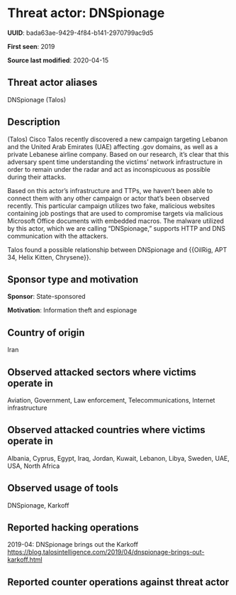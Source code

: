 # Threat actor: DNSpionage

**UUID**: bada63ae-9429-4f84-b141-2970799ac9d5

**First seen**: 2019

**Source last modified**: 2020-04-15

## Threat actor aliases

DNSpionage (Talos)

## Description

(Talos) Cisco Talos recently discovered a new campaign targeting Lebanon and the United Arab Emirates (UAE) affecting .gov domains, as well as a private Lebanese airline company. Based on our research, it’s clear that this adversary spent time understanding the victims’ network infrastructure in order to remain under the radar and act as inconspicuous as possible during their attacks.

Based on this actor’s infrastructure and TTPs, we haven’t been able to connect them with any other campaign or actor that’s been observed recently. This particular campaign utilizes two fake, malicious websites containing job postings that are used to compromise targets via malicious Microsoft Office documents with embedded macros. The malware utilized by this actor, which we are calling “DNSpionage,” supports HTTP and DNS communication with the attackers.

Talos found a possible relationship between DNSpionage and {{OilRig, APT 34, Helix Kitten, Chrysene}}.

## Sponsor type and motivation

**Sponsor**: State-sponsored

**Motivation**: Information theft and espionage


## Country of origin

Iran

## Observed attacked sectors where victims operate in

Aviation, Government, Law enforcement, Telecommunications, Internet infrastructure

## Observed attacked countries where victims operate in

Albania, Cyprus, Egypt, Iraq, Jordan, Kuwait, Lebanon, Libya, Sweden, UAE, USA, North Africa

## Observed usage of tools

DNSpionage, Karkoff

## Reported hacking operations

2019-04: DNSpionage brings out the Karkoff
https://blog.talosintelligence.com/2019/04/dnspionage-brings-out-karkoff.html

## Reported counter operations against threat actor






